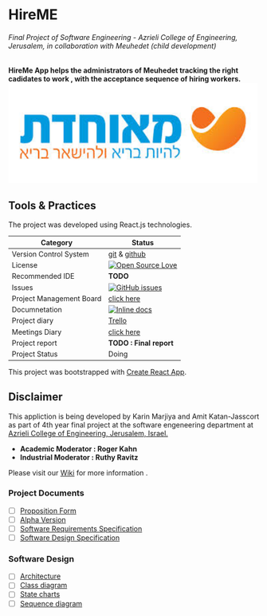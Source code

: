 # HireME 
###### Final Project of Software Engineering - Azrieli College of Engineering, Jerusalem, in collaboration with Meuhedet (child development)
**HireMe App helps the administrators of Meuhedet tracking the right cadidates to work , with the acceptance sequence of hiring workers.**
<img src="https://github.com/amitJas/HireME/blob/master/pics/logo.jpg" width="500" height="200"/>


## Tools & Practices
The project was developed using React.js technologies.

Category | 	Status |
--- | --- |
Version Control System |	[git](https://git-scm.com/) & [github](https://github.com/)
License	|[![Open Source Love](https://badges.frapsoft.com/os/mit/mit.svg?v=102)](https://github.com/amitJas/HireME/blob/master/LICENSE)
Recommended IDE	| **TODO**
| Issues | [![GitHub issues](https://img.shields.io/github/issues/Oterem/moleAgnose.svg?style=flat)](https://github.com/amitJas/HireME/issues) |
| Project Management Board| [click here](https://github.com/amitJas/HireME/projects) |
| Documnetation | [![Inline docs](http://inch-ci.org/github/Oterem/moleAgnose.svg?branch=master)](https://github.com/Oterem/moleAgnose/tree/master/Material/docs) |
| Project diary | [Trello](https://trello.com/b/uvvtmgp8/final-project-hireme-app) |
| Meetings Diary | [click here](https://github.com/amitJas/HireME/wiki/Meetings) |
|Project report |	**TODO : Final report**
|Project Status | Doing


This project was bootstrapped with [Create React App](https://github.com/facebook/create-react-app/blob/master/packages/react-scripts/template/README.md).
## Disclaimer
This appliction is being developed by Karin Marjiya and Amit Katan-Jasscort as part of 4th year final project at the software engeneering department at [Azrieli College of Engineering, Jerusalem, Israel.](http://english.jce.ac.il/)

- **Academic Moderator : Roger Kahn**  
- **Industrial Moderator : Ruthy Ravitz**


Please visit our [Wiki](https://github.com/amitJas/HireME/wiki) for more information .


### Project Documents
- [ ] [Proposition Form]()<br/>
- [ ] [Alpha Version]()<br/>
- [ ] [Software Requirements Specification]()<br/>
- [ ] [Software Design Specification]()

### Software Design
- [ ] [Architecture]()<br/>
- [ ] [Class diagram]()<br/>
- [ ] [State charts]() <br/>
- [ ] [Sequence diagram]()
